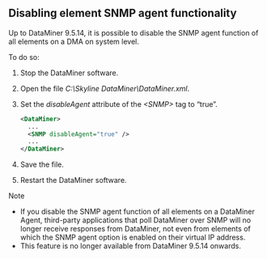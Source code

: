 ## Disabling element SNMP agent functionality

Up to DataMiner 9.5.14, it is possible to disable the SNMP agent function of all elements on a DMA on system level.

To do so:

1. Stop the DataMiner software.

2. Open the file *C:\\Skyline DataMiner\\DataMiner.xml*.

3. Set the *disableAgent* attribute of the *\<SNMP>* tag to “true”.

    ```xml
    <DataMiner>
      ...
      <SNMP disableAgent="true" />
      ...
    </DataMiner>
    ```

4. Save the file.

5. Restart the DataMiner software.

> [!NOTE]
> -  If you disable the SNMP agent function of all elements on a DataMiner Agent, third-party applications that poll DataMiner over SNMP will no longer receive responses from DataMiner, not even from elements of which the SNMP agent option is enabled on their virtual IP address.
> -  This feature is no longer available from DataMiner 9.5.14 onwards.
>
